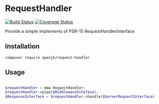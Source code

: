 # RequestHandler

[![Build Status](https://travis-ci.org/jonathankowalski/request-handler.svg?branch=master)](https://travis-ci.org/jonathankowalski/request-handler) [![Coverage Status](https://coveralls.io/repos/github/jonathankowalski/request-handler/badge.svg?branch=master)](https://coveralls.io/github/jonathankowalski/request-handler?branch=master)

Provide a simple implements of PSR-15 RequestHandlerInterface

## Installation

```
composer require openjk/request-handler
```

## Usage

```php

$requestHandler = new RequestHandler;
$requestHandler->pipe($MiddlewareInteface);
$ResponseInterface = $requestHandler->handle($ServerRequestInterface)

```